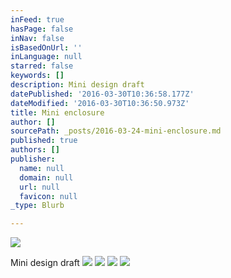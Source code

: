 ```yaml
---
inFeed: true
hasPage: false
inNav: false
isBasedOnUrl: ''
inLanguage: null
starred: false
keywords: []
description: Mini design draft
datePublished: '2016-03-30T10:36:58.177Z'
dateModified: '2016-03-30T10:36:50.973Z'
title: Mini enclosure
author: []
sourcePath: _posts/2016-03-24-mini-enclosure.md
published: true
authors: []
publisher:
  name: null
  domain: null
  url: null
  favicon: null
_type: Blurb

---
```

![](https://the-grid-user-content.s3-us-west-2.amazonaws.com/861202b7-5ba4-48e8-b923-1ef745eb4e6c.jpg)

Mini design draft
![](https://the-grid-user-content.s3-us-west-2.amazonaws.com/1a52996e-333f-4375-b2f1-88779cd4d332.jpg)
![](https://the-grid-user-content.s3-us-west-2.amazonaws.com/c66f11e2-5901-42e1-a311-5b1a52f5671d.jpg)
![](https://the-grid-user-content.s3-us-west-2.amazonaws.com/1b4ebd5c-3097-4c59-986d-08a5fdc73320.jpg)
![](https://the-grid-user-content.s3-us-west-2.amazonaws.com/8e3ee807-dee4-4181-927b-036b69f5ea2e.jpg)